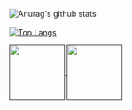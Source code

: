 ![Anurag's github stats](https://github-readme-stats.vercel.app/api?username=ideateam&show_icons=true&theme=Gradient)<br/><br/>
[![Top Langs](https://github-readme-stats.vercel.app/api/top-langs/?username=ideateam&layout=compact)](https://github.com/anuraghazra/github-readme-stats)

<a href="">
  <img width = "100" height = "100" align="center" src="https://dss1.bdstatic.com/70cFuXSh_Q1YnxGkpoWK1HF6hhy/it/u=1593106255,4245861836&fm=26&gp=0.jpg" />
</a>
<a href="">
  <img width = "100" height = "100" align="center" src="https://dss1.bdstatic.com/70cFuXSh_Q1YnxGkpoWK1HF6hhy/it/u=1593106255,4245861836&fm=26&gp=0.jpg" />
</a>
